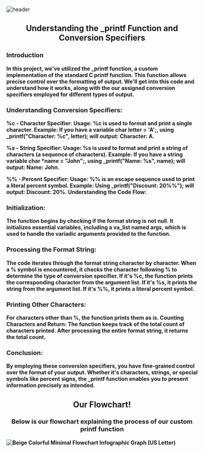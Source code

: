   ![header](https://capsule-render.vercel.app/api?height=400&text=Our%20Printf%20project&desc=by%20Jordan%20Arguelles%20and%20Ivonne%20Lopez)

<h2 align="center">Understanding the _printf Function and Conversion Specifiers<b></h2>

  <h3><span>Introduction</span></h3>
  
In this project, we've utilized the _printf function, a custom implementation of the standard C printf function. This function allows precise control over the formatting of output. We'll get into this code and understand how it works, along with the our assigned conversion specifiers employed for different types of output.

<h3><span>Understanding Conversion Specifiers:</span></h3>

%c - Character Specifier:
Usage: %c is used to format and print a single character.
Example: If you have a variable char letter = 'A';, using _printf("Character: %c", letter); will output: Character: A.

%s - String Specifier:
Usage: %s is used to format and print a string of characters (a sequence of characters).
Example: If you have a string variable char *name = "John";, using _printf("Name: %s", name); will output: Name: John.

%% - Percent Specifier:
Usage: %% is an escape sequence used to print a literal percent symbol.
Example: Using _printf("Discount: 20%%"); will output: Discount: 20%.
 Understanding the Code Flow:

<h3><span>Initialization:</span></h3>

The function begins by checking if the format string is not null.
It initializes essential variables, including a va_list named args, which is used to handle the variadic arguments provided to the function.

<h3><span>Processing the Format String:</span></h3>

The code iterates through the format string character by character.
When a % symbol is encountered, it checks the character following % to determine the type of conversion specifier.
If it's %c, the function prints the corresponding character from the argument list.
If it's %s, it prints the string from the argument list.
If it's %%, it prints a literal percent symbol.

<h3><span>Printing Other Characters:</span></h3>

For characters other than %, the function prints them as is.
Counting Characters and Return:
The function keeps track of the total count of characters printed.
After processing the entire format string, it returns the total count.

<h3><span>Conclusion:</span></h3>

By employing these conversion specifiers, you have fine-grained control over the format of your output. Whether it's characters, strings, or special symbols like percent signs, the _printf function enables you to present information precisely as intended.

<h2 align="center">Our Flowchart!<b></h2>
<h3 align="center">Below is our flowchart explaining the process of our custom printf function<b></h3>
























![Beige Colorful Minimal Flowchart Infographic Graph (US Letter)](https://github.com/Jordyleigha/holbertonschool-printf/assets/144151209/1d543179-1efb-4194-98ac-8dfef75dc4c4)

